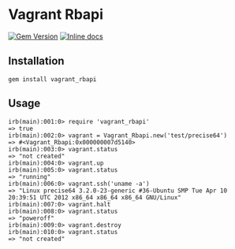 Vagrant Rbapi
=============

[![Gem Version](https://badge.fury.io/rb/vagrant_rbapi.svg)](http://badge.fury.io/rb/vagrant_rbapi)
[![Inline docs](http://inch-ci.org/github/p8952/vagrant_rbapi.svg?branch=master)](http://inch-ci.org/github/p8952/vagrant_rbapi)

Installation
------------

    gem install vagrant_rbapi

Usage
-------
    irb(main):001:0> require 'vagrant_rbapi'
    => true
    irb(main):002:0> vagrant = Vagrant_Rbapi.new('test/precise64')
    => #<Vagrant_Rbapi:0x000000007d5140>
    irb(main):003:0> vagrant.status
    => "not created"
    irb(main):004:0> vagrant.up    
    irb(main):005:0> vagrant.status
    => "running"
    irb(main):006:0> vagrant.ssh('uname -a')
    => "Linux precise64 3.2.0-23-generic #36-Ubuntu SMP Tue Apr 10 20:39:51 UTC 2012 x86_64 x86_64 x86_64 GNU/Linux"
    irb(main):007:0> vagrant.halt
    irb(main):008:0> vagrant.status
    => "poweroff"
    irb(main):009:0> vagrant.destroy
    irb(main):010:0> vagrant.status
    => "not created"
